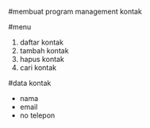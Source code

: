 #membuat program management kontak

#menu
1. daftar kontak
2. tambah kontak
3. hapus kontak
4. cari kontak

#data kontak
- nama
- email
- no telepon